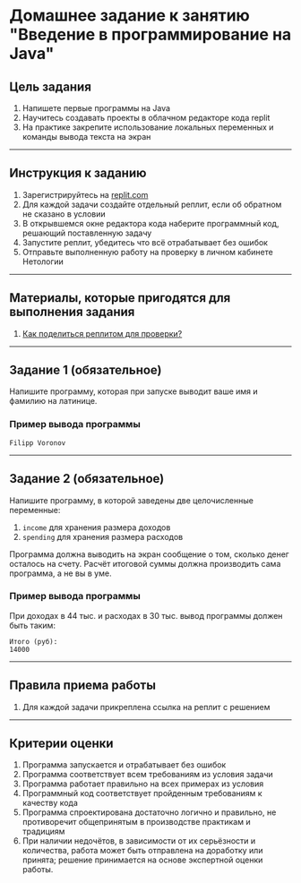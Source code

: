 # Домашнее задание к занятию "Введение в программирование на Java"

## Цель задания

1. Напишете первые программы на Java
2. Научитесь создавать проекты в облачном редакторе кода replit
3. На практике закрепите использование локальных переменных и команды вывода текста на экран

------

## Инструкция к заданию

1. Зарегистрируйтесь на [replit.com](replit.com)
2. Для каждой задачи создайте отдельный реплит, если об обратном не сказано в условии
3. В открывшемся окне редактора кода наберите программный код, решающий поставленную задачу
4. Запустите реплит, убедитесь что всё отрабатывает без ошибок
5. Отправьте выполненную работу на проверку в личном кабинете Нетологии

------

## Материалы, которые пригодятся для выполнения задания

1. [Как поделиться реплитом для проверки?](https://github.com/netology-code/java2-homeworks/blob/main/QA_ReplitShare.md)

------

## Задание 1 (обязательное)

Напишите программу, которая при запуске выводит ваше имя и фамилию на латинице.

### Пример вывода программы

```text
Filipp Voronov
```

------

## Задание 2 (обязательное)

Напишите программу, в которой заведены две целочисленные переменные:
1. `income` для хранения размера доходов
2. `spending` для хранения размера расходов

Программа должна выводить на экран сообщение о том, сколько денег осталось на счету.
Расчёт итоговой суммы должна производить сама программа, а не вы в уме.

### Пример вывода программы
При доходах в 44 тыс. и расходах в 30 тыс. вывод программы должен быть таким: 
```text
Итого (руб):
14000
```

------

## Правила приема работы

1. Для каждой задачи прикреплена ссылка на реплит с решением

------

## Критерии оценки

1. Программа запускается и отрабатывает без ошибок
2. Программа соответствует всем требованиям из условия задачи
3. Программа работает правильно на всех примерах из условия
4. Программный код соответствует пройденным требованиям к качеству кода
5. Программа спроектирована достаточно логично и правильно, не противоречит общепринятым в производстве практикам и традициям
6. При наличии недочётов, в зависимости от их серьёзности и количества, работа может быть отправлена на доработку или принята; решение принимается на основе экспертной оценки работы.
